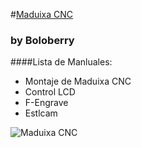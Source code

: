 #[Maduixa CNC](http://www.boloberry.com/82-cnc-maduixa "Maduixa CNC")
### by Boloberry

####Lista de Manluales:
- Montaje de Maduixa CNC
- Control LCD
- F-Engrave
- Estlcam

![Maduixa CNC](http://www.boloberry.com/323-thickbox_default/fresadora-maduixa-cnc.jpg)
